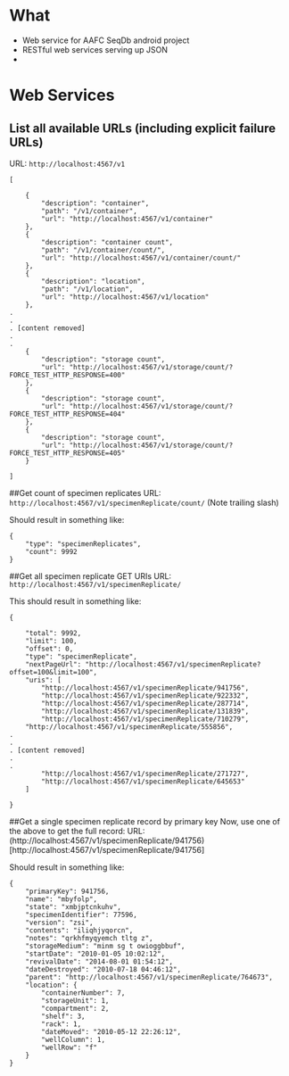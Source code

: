 
What
=====
- Web service for AAFC SeqDb android project
- RESTful web services serving up JSON
- 

Web Services
============

## List all available URLs (including explicit failure URLs)
URL: `http://localhost:4567/v1`

```
[

    {
        "description": "container",
        "path": "/v1/container",
        "url": "http://localhost:4567/v1/container"
    },
    {
        "description": "container count",
        "path": "/v1/container/count/",
        "url": "http://localhost:4567/v1/container/count/"
    },
    {
        "description": "location",
        "path": "/v1/location",
        "url": "http://localhost:4567/v1/location"
    },
.
.
. [content removed]
.
.
    {
        "description": "storage count",
        "url": "http://localhost:4567/v1/storage/count/?FORCE_TEST_HTTP_RESPONSE=400"
    },
    {
        "description": "storage count",
        "url": "http://localhost:4567/v1/storage/count/?FORCE_TEST_HTTP_RESPONSE=404"
    },
    {
        "description": "storage count",
        "url": "http://localhost:4567/v1/storage/count/?FORCE_TEST_HTTP_RESPONSE=405"
    }

]
```

##Get count of specimen replicates
URL: `http://localhost:4567/v1/specimenReplicate/count/`
 (Note trailing slash)


Should result in something like:
```
{
    "type": "specimenReplicates",
    "count": 9992
}
```


##Get all specimen replicate GET URIs
URL: `http://localhost:4567/v1/specimenReplicate/`

This should result in something like:

```
{

    "total": 9992,
    "limit": 100,
    "offset": 0,
    "type": "specimenReplicate",
    "nextPageUrl": "http://localhost:4567/v1/specimenReplicate?offset=100&limit=100",
    "uris": [
        "http://localhost:4567/v1/specimenReplicate/941756",
        "http://localhost:4567/v1/specimenReplicate/922332",
        "http://localhost:4567/v1/specimenReplicate/287714",
        "http://localhost:4567/v1/specimenReplicate/131839",
        "http://localhost:4567/v1/specimenReplicate/710279",
	"http://localhost:4567/v1/specimenReplicate/555856",
.
.
. [content removed]
.
.
        "http://localhost:4567/v1/specimenReplicate/271727",
        "http://localhost:4567/v1/specimenReplicate/645653"
    ]

}

```
##Get a single specimen replicate record by primary key
Now, use one of the above to get the full record:
URL: (http://localhost:4567/v1/specimenReplicate/941756)[http://localhost:4567/v1/specimenReplicate/941756]

Should result in something like:
```
{
    "primaryKey": 941756,
    "name": "mbyfolp",
    "state": "xmbjptcnkuhv",
    "specimenIdentifier": 77596,
    "version": "zsi",
    "contents": "iliqhjyqorcn",
    "notes": "qrkhfmyqyemch tltg z",
    "storageMedium": "minm sg t owioggbbuf",
    "startDate": "2010-01-05 10:02:12",
    "revivalDate": "2014-08-01 01:54:12",
    "dateDestroyed": "2010-07-18 04:46:12",
    "parent": "http://localhost:4567/v1/specimenReplicate/764673",
    "location": {
        "containerNumber": 7,
        "storageUnit": 1,
        "compartment": 2,
        "shelf": 3,
        "rack": 1,
        "dateMoved": "2010-05-12 22:26:12",
        "wellColumn": 1,
        "wellRow": "f"
    }
}
```


